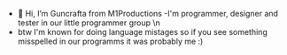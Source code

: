 - 👋 Hi, I’m Guncrafta from M1Productions 
-I'm programmer, designer and tester in our little programmer group
\n
- btw I'm known for doing language mistages so if you see something misspelled in our programms it was probably me :)
